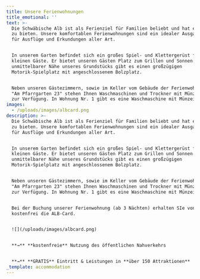 ```yaml
---
title: Unsere Ferienwohnungen
title_emotional: ''
text: >-
  Die Schwäbische Alb ist als Ferienziel für Familien beliebt und hat enorm viel
  zu bieten. Unsere komfortablen Ferienwohnungen sind ein idealer Ausgangspunkt
  für Ausflüge und Erkundungen aller Art.


  In unserem Garten befindet sich ein großes Spiel- und Klettergerüst für unsere
  kleinen Gäste. Er bietet unseren Gästen Platz zum Grillen und Sonnen. In
  unmittelbarer Nähe unseres Grundstücks gibt es einen großzügigen
  Motorik-Spielplatz mit angeschlossenem Bolzplatz.


  Neben unseren Gästezimmern, sowie im Keller vom Gebäude der Ferienwohnungen
  "Am Pfarrgarten 23" stehen Ihnen Waschmaschinen und Trockner mit Münzeinwurf
  zur Verfügung. In Wohnung Nr. 1 gibt es eine Waschmaschine mit Münzeinwurf.
images:
  - /uploads/images/albcard.png
description: >-
  Die Schwäbische Alb ist als Ferienziel für Familien beliebt und hat enorm viel
  zu bieten. Unsere komfortablen Ferienwohnungen sind ein idealer Ausgangspunkt
  für Ausflüge und Erkundungen aller Art.


  In unserem Garten befindet sich ein großes Spiel- und Klettergerüst für unsere
  kleinen Gäste. Er bietet unseren Gästen Platz zum Grillen und Sonnen. In
  unmittelbarer Nähe unseres Grundstücks gibt es einen großzügigen
  Motorik-Spielplatz mit angeschlossenem Bolzplatz.


  Neben unseren Gästezimmern, sowie im Keller vom Gebäude der Ferienwohnungen
  "Am Pfarrgarten 23" stehen Ihnen Waschmaschinen und Trockner mit Münzeinwurf
  zur Verfügung. In Wohnung Nr. 1 gibt es eine Waschmaschine mit Münzeinwurf.


  Bei der Buchung unserer Ferienwohnung (ab 3 Nächten) erhalten SIe von uns
  kostenfrei die ALB-Card.


  ![](/uploads/images/albcard.png)


  **→** **kostenfreie** Nutzung des öffentlichen Nahverkehrs


  **→** **GRATIS** Eintritt & Leistungen in **über 150 Attraktionen**
_template: accommodation
---
```


